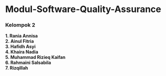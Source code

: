 # Modul-Software-Quality-Assurance
<h3>Kelompok 2</h3>
<strong>
1. Rania Annisa<br>
2. Ainul Fitria<br>
3. Hafidh Asyi<br>
4. Khaira Nadia<br>
5. Muhammad Rizieq Kaifan<br>
6. Rahmaini Salsabila<br>
7. Rizqillah
</strong
